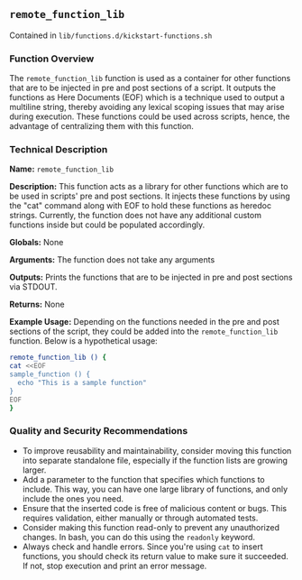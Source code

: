 ## `remote_function_lib `

Contained in `lib/functions.d/kickstart-functions.sh`

### Function Overview
The `remote_function_lib` function is used as a container for other functions that are to be injected in pre and post sections of a script. It outputs the functions as Here Documents (EOF) which is a technique used to output a multiline string, thereby avoiding any lexical scoping issues that may arise during execution. These functions could be used across scripts, hence, the advantage of centralizing them with this function.

### Technical Description
**Name:** `remote_function_lib` 

**Description:** This function acts as a library for other functions which are to be used in scripts' pre and post sections. It injects these functions by using the "cat" command along with EOF to hold these functions as heredoc strings. Currently, the function does not have any additional custom functions inside but could be populated accordingly.

**Globals:** None

**Arguments:** The function does not take any arguments

**Outputs:** Prints the functions that are to be injected in pre and post sections via STDOUT.

**Returns:** None

**Example Usage:**
Depending on the functions needed in the pre and post sections of the script, they could be added into the `remote_function_lib` function. Below is a hypothetical usage:
```bash
remote_function_lib () {
cat <<EOF
sample_function () {
  echo "This is a sample function"
}
EOF
}
```

### Quality and Security Recommendations

- To improve reusability and maintainability, consider moving this function into separate standalone file, especially if the function lists are growing larger.
- Add a parameter to the function that specifies which functions to include. This way, you can have one large library of functions, and only include the ones you need.
- Ensure that the inserted code is free of malicious content or bugs. This requires validation, either manually or through automated tests.
- Consider making this function read-only to prevent any unauthorized changes. In bash, you can do this using the `readonly` keyword.
- Always check and handle errors. Since you're using `cat` to insert functions, you should check its return value to make sure it succeeded. If not, stop execution and print an error message.

